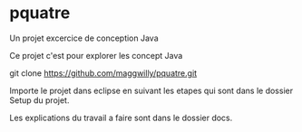 # pquatre
Un projet excercice de conception Java

Ce projet c'est pour explorer les concept Java

git clone https://github.com/maggwilly/pquatre.git

Importe le projet dans eclipse en suivant les etapes qui sont dans le dossier Setup du projet.

Les explications du travail a faire sont dans le dossier docs.